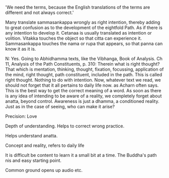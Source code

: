 'We need the terms, because the English translations of the terms are different and not always correct.'

Many translate sammasankappa wrongly as right intention, thereby adding to great confusion as to the development of the eightfold Path. As if there is any intention to develop it. Cetanaa is usually translated as intention or volition.
Vitakka touches the object so that citta can experience it. Sammasankappa touches the nama or rupa that appears, so that panna can know it as it is.

N: Yes. Going to Abhidhamma texts, like the Vibhanga, Book of Analysis. Ch 11, Analysis of the Path Constituents, p. 310: Therein what is right thought? That which is mentation, thinking, thought, fixation, focussing, application of the mind, right thought, path constituent, included in the path. This is called right thought. Nothing to do with intention. Now, whatever text we read, we should not forget that it all pertains to daily life now. as Acharn often says. This is the best way to get the correct meaning of a word. As soon as there is any idea of intending to be aware of a reality, we completely forget about anatta, beyond control. Awareness is just a dhamma, a conditioned reality. Just as in the case of seeing, who can make it arise?

Precision: Love

Depth of understanding. Helps to correct wrong practice.

Helps understand anatta.

Concept and reality, refers to daily life

It is difficult be content to learn it a small bit at a time. The Buddha's path nis and easy starting point.

Common ground opens up audio etc.
